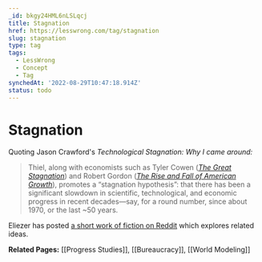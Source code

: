 ```yaml
---
_id: bkgy24HML6nLSLqcj
title: Stagnation
href: https://lesswrong.com/tag/stagnation
slug: stagnation
type: tag
tags:
  - LessWrong
  - Concept
  - Tag
synchedAt: '2022-08-29T10:47:18.914Z'
status: todo
---
```


# Stagnation

Quoting Jason Crawford's *Technological Stagnation: Why I came around:*

> Thiel, along with economists such as Tyler Cowen ([*The Great Stagnation*](https://www.amazon.com/dp/B004H0M8QS?tag=jasocraw-20)) and Robert Gordon ([*The Rise and Fall of American Growth*](https://rootsofprogress.org/summary-the-rise-and-fall-of-american-growth)), promotes a “stagnation hypothesis”: that there has been a significant slowdown in scientific, technological, and economic progress in recent decades—say, for a round number, since about 1970, or the last ~50 years.

Eliezer has posted [a short work of fiction on Reddit](https://www.reddit.com/r/WritingPrompts/comments/3xgqj6/wp_write_a_dystopian_vision_of_the_future_from/cy4zyfd/) which explores related ideas.

**Related Pages:** [[Progress Studies]], [[Bureaucracy]], [[World Modeling]]
